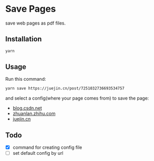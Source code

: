 # Save Pages

save web pages as pdf files.

## Installation

```bash
yarn
```

## Usage

Run this command:

```bash
yarn save https://juejin.cn/post/7251032736693534757
```

and select a config(where your page comes from) to save the page:

- [blog.csdn.net](https://www.csdn.net/)
- [zhuanlan.zhihu.com](https://zhuanlan.zhihu.com/)
- [juejin.cn](https://juejin.cn)

## Todo

- [x] command for creating config file
- [ ] set default config by url
